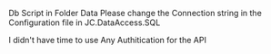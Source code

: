 Db Script in Folder Data
Please change the Connection string in the Configuration file in  JC.DataAccess.SQL 

I didn't have time to use Any Authitication for the API 